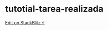 # tutotial-tarea-realizada

[Edit on StackBlitz ⚡️](https://stackblitz.com/edit/tutotial-tarea-realizada)